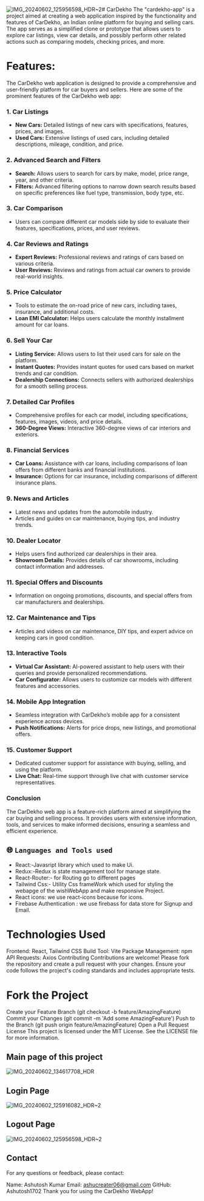 ![IMG_20240602_125956598_HDR~2](https://github.com/Ashutosh1702/cardekho-app/assets/128836160/8e649236-9aa9-4e91-a412-c7c2eaa6461d)# CarDekho
The "cardekho-app" is a project aimed at creating a web application inspired by the functionality and features of CarDekho, an Indian online platform for buying and selling cars. The app serves as a simplified clone or prototype that allows users to explore car listings, view car details, and possibly perform other related actions such as comparing models, checking prices, and more.

# Features:

The CarDekho web application is designed to provide a comprehensive and user-friendly platform for car buyers and sellers. Here are some of the prominent features of the CarDekho web app:

### 1. **Car Listings**
   - **New Cars:** Detailed listings of new cars with specifications, features, prices, and images.
   - **Used Cars:** Extensive listings of used cars, including detailed descriptions, mileage, condition, and price.

### 2. **Advanced Search and Filters**
   - **Search:** Allows users to search for cars by make, model, price range, year, and other criteria.
   - **Filters:** Advanced filtering options to narrow down search results based on specific preferences like fuel type, transmission, body type, etc.

### 3. **Car Comparison**
   - Users can compare different car models side by side to evaluate their features, specifications, prices, and user reviews.

### 4. **Car Reviews and Ratings**
   - **Expert Reviews:** Professional reviews and ratings of cars based on various criteria.
   - **User Reviews:** Reviews and ratings from actual car owners to provide real-world insights.

### 5. **Price Calculator**
   - Tools to estimate the on-road price of new cars, including taxes, insurance, and additional costs.
   - **Loan EMI Calculator:** Helps users calculate the monthly installment amount for car loans.

### 6. **Sell Your Car**
   - **Listing Service:** Allows users to list their used cars for sale on the platform.
   - **Instant Quotes:** Provides instant quotes for used cars based on market trends and car condition.
   - **Dealership Connections:** Connects sellers with authorized dealerships for a smooth selling process.

### 7. **Detailed Car Profiles**
   - Comprehensive profiles for each car model, including specifications, features, images, videos, and price details.
   - **360-Degree Views:** Interactive 360-degree views of car interiors and exteriors.

### 8. **Financial Services**
   - **Car Loans:** Assistance with car loans, including comparisons of loan offers from different banks and financial institutions.
   - **Insurance:** Options for car insurance, including comparisons of different insurance plans.

### 9. **News and Articles**
   - Latest news and updates from the automobile industry.
   - Articles and guides on car maintenance, buying tips, and industry trends.

### 10. **Dealer Locator**
   - Helps users find authorized car dealerships in their area.
   - **Showroom Details:** Provides details of car showrooms, including contact information and addresses.

### 11. **Special Offers and Discounts**
   - Information on ongoing promotions, discounts, and special offers from car manufacturers and dealerships.

### 12. **Car Maintenance and Tips**
   - Articles and videos on car maintenance, DIY tips, and expert advice on keeping cars in good condition.

### 13. **Interactive Tools**
   - **Virtual Car Assistant:** AI-powered assistant to help users with their queries and provide personalized recommendations.
   - **Car Configurator:** Allows users to customize car models with different features and accessories.

### 14. **Mobile App Integration**
   - Seamless integration with CarDekho’s mobile app for a consistent experience across devices.
   - **Push Notifications:** Alerts for price drops, new listings, and promotional offers.

### 15. **Customer Support**
   - Dedicated customer support for assistance with buying, selling, and using the platform.
   - **Live Chat:** Real-time support through live chat with customer service representatives.

### Conclusion

The CarDekho web app is a feature-rich platform aimed at simplifying the car buying and selling process. It provides users with extensive information, tools, and services to make informed decisions, ensuring a seamless and efficient experience.


## 🌐 `Languages and Tools used`
  - React:-Javasript library which used to make Ui.
  - Redux:-Redux is state management tool for manage state.
  - React-Router:- for Routing go to different pages
  - Tailwind Css:- Utility Css frameWork which used for styling the webapge of the wishWebApp and make responsive Project.
  - React icons: we use react-icons because for icons.
  - Firebase Authentication : we use firebass for data store for Signup and Email.


# Technologies Used
Frontend: React, Tailwind CSS
Build Tool: Vite
Package Management: npm
API Requests: Axios
Contributing
Contributions are welcome! Please fork the repository and create a pull request with your changes. Ensure your code follows the project's coding standards and includes appropriate tests.

 # Fork the Project
Create your Feature Branch (git checkout -b feature/AmazingFeature)
Commit your Changes (git commit -m 'Add some AmazingFeature')
Push to the Branch (git push origin feature/AmazingFeature)
Open a Pull Request
License
This project is licensed under the MIT License. See the LICENSE file for more information.

## Main page of this project
![IMG_20240602_134617708_HDR](https://github.com/Ashutosh1702/cardekho-app/assets/128836160/6a3d930b-c9f7-464e-9ba8-57b1e28045b4)
## Login Page
![IMG_20240602_125916082_HDR~2](https://github.com/Ashutosh1702/cardekho-app/assets/128836160/c00f8833-96fa-4145-b89a-c78cc86d5293)

## Logout Page
![IMG_20240602_125956598_HDR~2](https://github.com/Ashutosh1702/cardekho-app/assets/128836160/f3e98e7f-c6b3-4f0f-a9a4-7c2d46f70e8e)



## Contact
For any questions or feedback, please contact:

Name: Ashutosh Kumar
Email: ashucreater06@gmail.com
GitHub: Ashutosh1702
Thank you for using the CarDekho WebApp!










